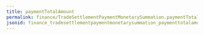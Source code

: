 ```yaml
---
title: paymentTotalAmount
permalink: finance/TradeSettlementPaymentMonetarySummation.paymentTotalAmount.html
jsonid: finance_tradesettlementpaymentmonetarysummation_paymenttotalamount
---
```

